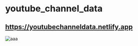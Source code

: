 # youtube_channel_data

## https://youtubechanneldata.netlify.app

![aaa](https://user-images.githubusercontent.com/59448862/97781118-6d717e00-1b9a-11eb-8b8e-caff480b7835.PNG)
